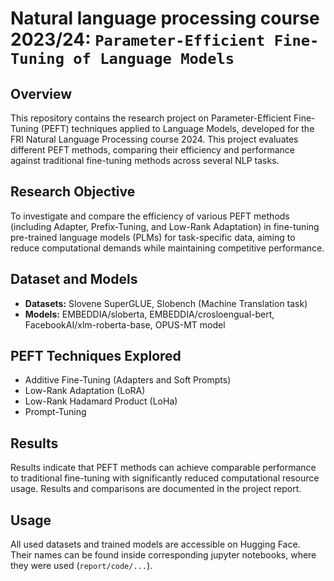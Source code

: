 # Natural language processing course 2023/24: `Parameter-Efficient Fine-Tuning of Language Models`

## Overview
This repository contains the research project on Parameter-Efficient Fine-Tuning (PEFT) techniques applied to Language Models, developed for the FRI Natural Language Processing course 2024. This project evaluates different PEFT methods, comparing their efficiency and performance against traditional fine-tuning methods across several NLP tasks.

## Research Objective
To investigate and compare the efficiency of various PEFT methods (including Adapter, Prefix-Tuning, and Low-Rank Adaptation) in fine-tuning pre-trained language models (PLMs) for task-specific data, aiming to reduce computational demands while maintaining competitive performance.

## Dataset and Models
- **Datasets:** Slovene SuperGLUE, Slobench (Machine Translation task)
- **Models:** EMBEDDIA/sloberta, EMBEDDIA/crosloengual-bert, FacebookAI/xlm-roberta-base, OPUS-MT model

## PEFT Techniques Explored
- Additive Fine-Tuning (Adapters and Soft Prompts)
- Low-Rank Adaptation (LoRA)
- Low-Rank Hadamard Product (LoHa)
- Prompt-Tuning

## Results
Results indicate that PEFT methods can achieve comparable performance to traditional fine-tuning with significantly reduced computational resource usage. Results and comparisons are documented in the project report.

## Usage
All used datasets and trained models are accessible on Hugging Face. <br>
Their names can be found inside corresponding jupyter notebooks, where they were used (`report/code/...`).
